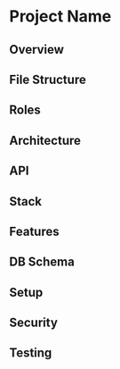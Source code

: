 # Project Name

## Overview

<!-- Brief description of the project, its purpose, and main objectives -->

## File Structure

<!-- Directory tree and organization of the codebase -->

## Roles

<!-- Team roles, responsibilities, and access levels -->

## Architecture

<!-- System architecture, design patterns, and high-level component interactions -->

## API

<!-- API endpoints, documentation, and usage examples -->

## Stack

<!-- Technology stack, frameworks, libraries, and tools used -->

## Features

<!-- List of implemented features and functionality -->

## DB Schema

<!-- Database schema, tables, relationships, and data models -->

## Setup

<!-- Installation instructions, prerequisites, and configuration steps -->

## Security

<!-- Security measures, authentication, authorization, and best practices -->

## Testing

<!-- Testing strategy, test types, coverage, and running tests -->
